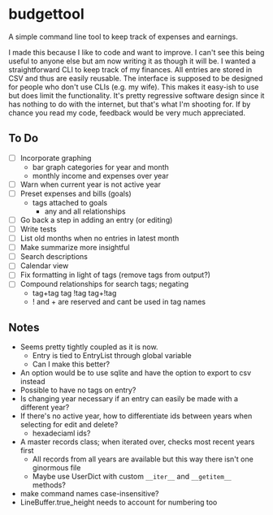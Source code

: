 # budgettool

A simple command line tool to keep track of expenses and earnings.

I made this because I like to code and want to improve. I can't see this being useful to anyone else but am now writing it as though it will be. I wanted a straightforward CLI to keep track of my finances. All entries are stored in CSV and thus are easily reusable. The interface is supposed to be designed for people who don't use CLIs (e.g. my wife). This makes it easy-ish to use but does limit the functionality. It's pretty regressive software design since it has nothing to do with the internet, but that's what I'm shooting for. If by chance you read my code, feedback would be very much appreciated.

## To Do

- [ ] Incorporate graphing
    - bar graph categories for year and month
    - monthly income and expenses over year
- [ ] Warn when current year is not active year
- [ ] Preset expenses and bills (goals)
    - tags attached to goals 
        - any and all relationships
- [ ] Go back a step in adding an entry (or editing)
- [ ] Write tests
- [ ] List old months when no entries in latest month
- [ ] Make summarize more insightful
- [ ] Search descriptions
- [ ] Calendar view
- [ ] Fix formatting in light of tags (remove tags from output?)
- [ ] Compound relationships for search tags; negating
    - tag+tag tag !tag tag+!tag
    - ! and + are reserved and cant be used in tag names

## Notes

- Seems pretty tightly coupled as it is now.
  - Entry is tied to EntryList through global variable
  - Can I make this better?
- An option would be to use sqlite and have the option to export to csv instead
- Possible to have no tags on entry?
- Is changing year necessary if an entry can easily be made with a different year?
- If there's no active year, how to differentiate ids between years when selecting for edit and delete?
  - hexadeciaml ids?
- A master records class; when iterated over, checks most recent years first
  - All records from all years are available but this way there isn't one ginormous file
  - Maybe use UserDict with custom `__iter__` and `__getitem__` methods?
- make command names case-insensitive?
- LineBuffer.true_height needs to account for numbering too